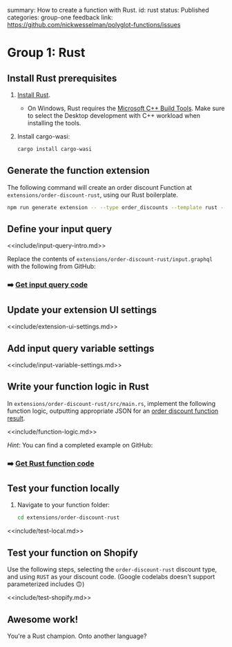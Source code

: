 summary: How to create a function with Rust.
id: rust
status: Published
categories: group-one
feedback link: https://github.com/nickwesselman/polyglot-functions/issues

# Group 1: Rust

## Install Rust prerequisites

1. [Install Rust](https://www.rust-lang.org/tools/install).
    - On Windows, Rust requires the [Microsoft C++ Build Tools](https://learn.microsoft.com/en-us/windows/dev-environment/rust/setup). Make sure to select the Desktop development with C++ workload when installing the tools.
1. Install cargo-wasi:

    ```bash
    cargo install cargo-wasi
    ```

## Generate the function extension

The following command will create an order discount Function at `extensions/order-discount-rust`, using our Rust boilerplate.

```bash
npm run generate extension -- --type order_discounts --template rust --name order-discount-rust
```

## Define your input query

<<include/input-query-intro.md>>

Replace the contents of `extensions/order-discount-rust/input.graphql` with the following from GitHub:

### ➡️ [Get input query code](https://github.com/nickwesselman/polyglot-functions/blob/main/extensions/order-discount-rust/input.graphql)

## Update your extension UI settings

<<include/extension-ui-settings.md>>

## Add input query variable settings

<<include/input-variable-settings.md>>

## Write your function logic in Rust

In `extensions/order-discount-rust/src/main.rs`, implement the following function logic, outputting appropriate JSON for an [order discount function result](https://shopify.dev/docs/api/functions/reference/order-discounts/graphql/functionresult).

<<include/function-logic.md>>

_Hint_: You can find a completed example on GitHub:

### ➡️ [Get Rust function code](https://github.com/nickwesselman/polyglot-functions/blob/main/extensions/order-discount-rust/src/main.rs)

## Test your function locally

1. Navigate to your function folder:

    ```bash
    cd extensions/order-discount-rust
    ```

<<include/test-local.md>>

## Test your function on Shopify

Use the following steps, selecting the `order-discount-rust` discount type, and using `RUST` as your discount code.
(Google codelabs doesn't support parameterized includes 🙃)

<<include/test-shopify.md>>

## Awesome work!

You're a Rust champion. Onto another language?